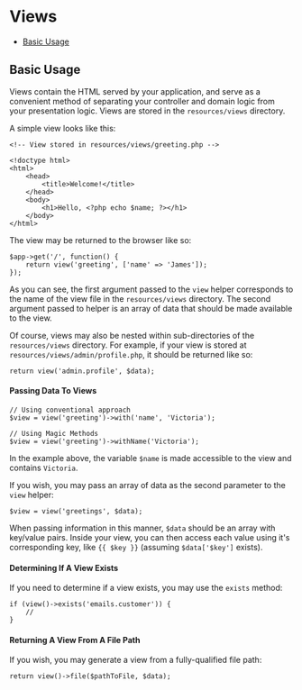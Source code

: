 # Views

- [Basic Usage](#basic-usage)

<a name="basic-usage"></a>
## Basic Usage

Views contain the HTML served by your application, and serve as a convenient method of separating your controller and domain logic from your presentation logic. Views are stored in the `resources/views` directory.

A simple view looks like this:

	<!-- View stored in resources/views/greeting.php -->

	<!doctype html>
	<html>
		<head>
			<title>Welcome!</title>
		</head>
		<body>
			<h1>Hello, <?php echo $name; ?></h1>
		</body>
	</html>

The view may be returned to the browser like so:

	$app->get('/', function() {
		return view('greeting', ['name' => 'James']);
	});

As you can see, the first argument passed to the `view` helper corresponds to the name of the view file in the `resources/views` directory. The second argument passed to helper is an array of data that should be made available to the view.

Of course, views may also be nested within sub-directories of the `resources/views` directory. For example, if your view is stored at `resources/views/admin/profile.php`, it should be returned like so:

	return view('admin.profile', $data);

#### Passing Data To Views

	// Using conventional approach
	$view = view('greeting')->with('name', 'Victoria');

	// Using Magic Methods
	$view = view('greeting')->withName('Victoria');

In the example above, the variable `$name` is made accessible to the view and contains `Victoria`.

If you wish, you may pass an array of data as the second parameter to the `view` helper:

	$view = view('greetings', $data);

When passing information in this manner, `$data` should be an array with key/value pairs. Inside your view, you can then access each value using it's corresponding key, like `{{ $key }}` (assuming `$data['$key']` exists).

#### Determining If A View Exists

If you need to determine if a view exists, you may use the `exists` method:

	if (view()->exists('emails.customer')) {
		//
	}

#### Returning A View From A File Path

If you wish, you may generate a view from a fully-qualified file path:

	return view()->file($pathToFile, $data);

